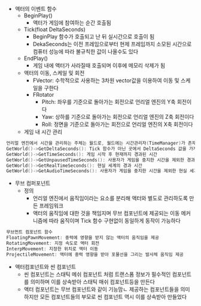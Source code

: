 - 액터의 이벤트 함수
    - BeginPlay()
        - 액터가 게임에 참여하는 순간 호출됨
    - Tick(float DeltaSeconds)
        - BeginPlay 함수가 호출되고 난 뒤 실시간으로 호출이 됨
        - DekaSeconds는 이전 프레임으로부터 현제 프레임까지 소모된 시간으로 컴퓨터 성능에 따라 불규칙한 값이 나올수도 있다
    - EndPlay()
        - 게임 내에 액터가 사라질때 호출되며 이후에 메모리 삭제가 됨
    - 액터의 이동, 스케일 및 회전
        - FVector: 수학적으로 사용하는 3차원 vector값을 이용하여 이동 및 스케일을 구한다
        - FRotator
            - Pitch: 좌우를 기준으로 돌아가는 회전으로 언리얼 엔진의 Y축 회전이다
            - Yaw: 상하를 기준으로 돌아가는 회전으로 언리얼 엔진의 Z축 회전이다
            - Roll: 정면을 기준으로 돌아가는 회전으로 언리얼 엔진의 X축 회전이다
    - 게임 내 시간 관리
```C++
언리얼 엔진에서 시간을 관리하는 주체는 월드로, 월드에는 시간관리자(TimeManager)가 존재한다
GetWorld()->GetDeltaSeconds(): Tick 함수가 아닌 곳에서 DeltaSeconds 값을 가져올 수 있다
GetWorld()->GetTimeSeconds(): 게임 시작 후 현재까지 경과된 시간
GetWorld()->GetUnpausedTimeSeconds(): 사용자가 게임을 중지한 시간을 제외한 경과시간
GetWorld()->GetRealTimeSeconds(): 현실 세계의 경과 시간
GetWorld()->GetAudioTimeSeconds(): 사용자가 게임을 중지한 시간을 제외한 현실 세계의 경과 시간
```
- 무브 컴퍼포넌트
    - 정의
        - 언리얼 엔진에서 움직임이라는 요소를 분리해 액터와 별도로 관리하도록 만든 프레임워크
        - 액터의 움직임에 대한 것을 책임지며 무브 컴포넌트에 제공되는 이동 메커니즘에 따라 움직이며 Tick 함수 구현없이 동일하게 동작이 가능하다
```C++
무브먼트 컴포넌트 함수
FloatingPawnMovement: 중력에 영향을 받지 않는 액터의 움직임을 제공
RotatingMovement: 지정 속도로 액터 회전
InterpMovement: 지정한 위치로 액터 이동
ProjectileMovement: 액터에 중력 영향을 받아 포물선을 그리는 발사체 움직임 제공
```
- 액터컴포넌트와 씬 컴포넌트
    - 씬 컴포넌트는 스태틱 메쉬 컴포넌트 처럼 트랜스폼 정보가 필수적인 컴포넌트를 의미하며 이를 상속받아 스태틱 매쉬 컴포넌트등을 만든다
    - 액터 컴포넌트는 무브 컴포넌트와 같이 기능맘ㄴ 제공하는 컴포넌트들을 의미하지만 모든 컴포넌트들의 부모로 씬 컴포넌트 역시 이를 상속받아 만들었다